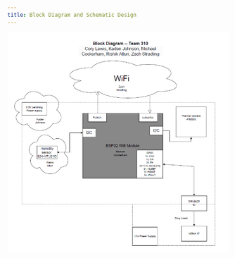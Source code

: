 ```yaml
---
title: Block Diagram and Schematic Design
---
```


![Team block diagram](Images/TeamBlockDiagram.png)

